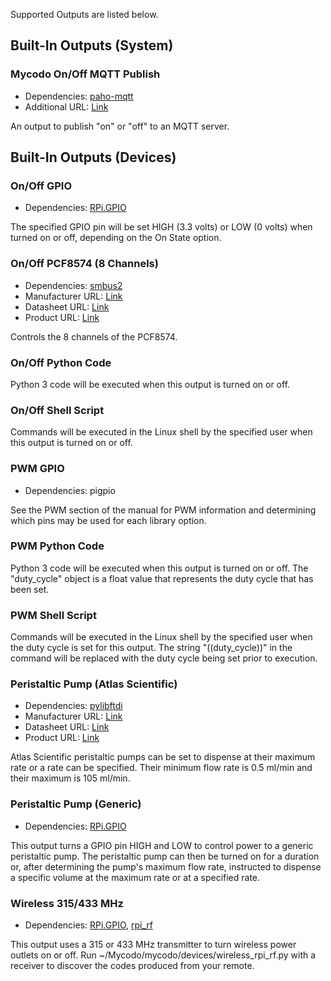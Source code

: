 Supported Outputs are listed below.

## Built-In Outputs (System)

### Mycodo On/Off MQTT Publish

- Dependencies: [paho-mqtt](https://pypi.org/project/paho-mqtt)
- Additional URL: [Link](http://www.eclipse.org/paho/)

An output to publish "on" or "off" to an MQTT server.

## Built-In Outputs (Devices)

###  On/Off GPIO

- Dependencies: [RPi.GPIO](https://pypi.org/project/RPi.GPIO)

The specified GPIO pin will be set HIGH (3.3 volts) or LOW (0 volts) when turned on or off, depending on the On State option.

###  On/Off PCF8574 (8 Channels)

- Dependencies: [smbus2](https://pypi.org/project/smbus2)
- Manufacturer URL: [Link](https://www.ti.com/product/PCF8574)
- Datasheet URL: [Link](https://www.ti.com/lit/ds/symlink/pcf8574.pdf)
- Product URL: [Link](https://www.amazon.com/gp/product/B07JGSNWFF)

Controls the 8 channels of the PCF8574.

###  On/Off Python Code


Python 3 code will be executed when this output is turned on or off.

###  On/Off Shell Script


Commands will be executed in the Linux shell by the specified user when this output is turned on or off.

###  PWM GPIO

- Dependencies: pigpio

See the PWM section of the manual for PWM information and determining which pins may be used for each library option. 

###  PWM Python Code


Python 3 code will be executed when this output is turned on or off. The "duty_cycle" object is a float value that represents the duty cycle that has been set.

###  PWM Shell Script


Commands will be executed in the Linux shell by the specified user when the duty cycle is set for this output. The string "((duty_cycle))" in the command will be replaced with the duty cycle being set prior to execution.

###  Peristaltic Pump (Atlas Scientific)

- Dependencies: [pylibftdi](https://pypi.org/project/pylibftdi)
- Manufacturer URL: [Link](https://atlas-scientific.com/peristaltic/)
- Datasheet URL: [Link](https://www.atlas-scientific.com/files/EZO_PMP_Datasheet.pdf)
- Product URL: [Link](https://atlas-scientific.com/peristaltic/ezo-pmp/)

Atlas Scientific peristaltic pumps can be set to dispense at their maximum rate or a rate can be specified. Their minimum flow rate is 0.5 ml/min and their maximum is 105 ml/min.

###  Peristaltic Pump (Generic)

- Dependencies: [RPi.GPIO](https://pypi.org/project/RPi.GPIO)

This output turns a GPIO pin HIGH and LOW to control power to a generic peristaltic pump. The peristaltic pump can then be turned on for a duration or, after determining the pump's maximum flow rate, instructed to dispense a specific volume at the maximum rate or at a specified rate.

###  Wireless 315/433 MHz

- Dependencies: [RPi.GPIO](https://pypi.org/project/RPi.GPIO), [rpi_rf](https://pypi.org/project/rpi_rf)

This output uses a 315 or 433 MHz transmitter to turn wireless power outlets on or off. Run ~/Mycodo/mycodo/devices/wireless_rpi_rf.py with a receiver to discover the codes produced from your remote.

